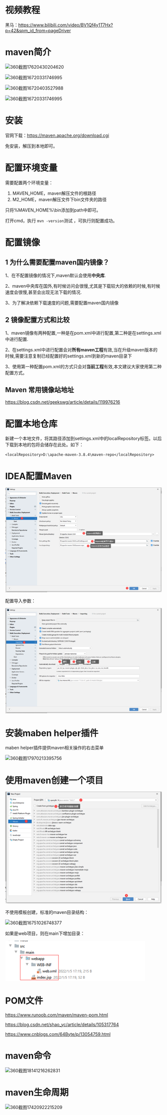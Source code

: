 # 视频教程

黑马：https://www.bilibili.com/video/BV1Qf4y1T7Hx?p=42&spm_id_from=pageDriver



# maven简介

![360截图17620430204620](D:\Desktop\myJavaStudy\docs\images\maven\360截图17620430204620.png)

![360截图16720331746995](D:\Desktop\myJavaStudy\docs\images\maven\360截图16720331746995.png)

![360截图16720403527988](D:\Desktop\myJavaStudy\docs\images\maven\360截图16720403527988.png)

![360截图16720331746995](D:\Desktop\myJavaStudy\docs\images\maven\360截图16720331746995.png)

# 安装

官网下载：https://maven.apache.org/download.cgi

免安装，解压到本地即可。



# 配置环境变量

需要配置两个环境变量：

1. MAVEN_HOME，maven解压文件的根路径
2. M2_HOME，maven解压文件下bin文件夹的路径

只将%MAVEN_HOME%\bin添加到path中即可。

打开cmd，执行 `mvn -version`测试 ，可执行则配置成功。



# 配置镜像

## 1 为什么需要配置maven国内镜像？

1、在不配置镜像的情况下,maven默认会使用**中央库**.

2、maven中央库在国外,有时候访问会很慢,尤其是下载较大的依赖的时候,有时候速度会很慢,甚至会出现无法下载的情况.

3、为了解决依赖下载速度的问题,需要配置maven国内镜像



## 2 镜像配置方式和比较

1、maven镜像有两种配置,一种是在pom.xml中进行配置,第二种是在settings.xml中进行配置.

2、在settings.xml中进行配置会对**所有maven工程**有效,当在升级maven版本的时候,需要注意复制已经配置好的settings.xml到新的maven目录下

3、使用第一种配置pom.xml的方式只会对**当前工程**有效,本文建议大家使用第二种配置方式。



## Maven 常用镜像站地址

https://blog.csdn.net/geekswg/article/details/119976216



# 配置本地仓库

新建一个本地文件，将其路径添加到settings.xml中的localRepository标签。以后下载到本地的包将会储存在此处。如下：

```
<localRepository>D:\apache-maven-3.8.4\maven-repo</localRepository>
```



# IDEA配置Maven

![20220105164910](.\images\maven\20220105164910.png)

配置导入参数：

![20220105170251](.\images\maven\20220105170251.png)

# 安装maben helper插件

maben helper插件提供maven相关操作的右击菜单

![360截图17970213395756](D:\Desktop\myJavaStudy\docs\images\maven\360截图17970213395756.png)

# 使用maven创建一个项目

![20220105171005](.\images\maven\20220105171005.png)

不使用模板创建，标准的maven目录结构：

![360截图16751026748377](D:\Desktop\myJavaStudy\docs\images\maven\360截图16751026748377.png)

如果是web项目，则在main下增加目录：

![20220105172326](.\images\maven\20220105172326.png)



# POM文件

https://www.runoob.com/maven/maven-pom.html

https://blog.csdn.net/shao_yc/article/details/105317764

https://www.cnblogs.com/64Byte/p/13054759.html



# maven命令

![360截图18141216262831](D:\Desktop\myJavaStudy\docs\images\maven\360截图18141216262831.png)



# maven生命周期

![360截图17420922215209](D:\Desktop\myJavaStudy\docs\images\maven\360截图17420922215209.png)
